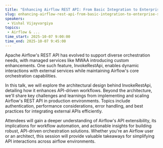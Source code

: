 ```yaml
---
title: "Enhancing Airflow REST API: From Basic Integration to Enterprise Scale"
slug: enhancing-airflow-rest-api-from-basic-integration-to-enterprise-scale
speakers:
 - Vishal Vijayvargiya
topics:
 - Airflow & ...
time_start: 2025-10-07 9:00:00
time_end: 2025-10-07 9:45:00
---
```


Apache Airflow's REST API has evolved to support diverse orchestration needs, with managed services like MWAA introducing custom enhancements. One such feature, InvokeRestApi, enables dynamic interactions with external services while maintaining Airflow's core orchestration capabilities.

In this talk, we will explore the architectural design behind InvokeRestApi, detailing how it enhances API-driven workflows. Beyond the architecture, we'll share key challenges and learnings from implementing and scaling Airflow's REST API in production environments. Topics include authentication, performance considerations, error handling, and best practices for integrating external APIs efficiently.

Attendees will gain a deeper understanding of Airflow's API extensibility, its implications for workflow automation, and actionable insights for building robust, API-driven orchestration solutions. Whether you're an Airflow user or an architect, this session will provide valuable takeaways for simplifying API interactions across airflow environments.
